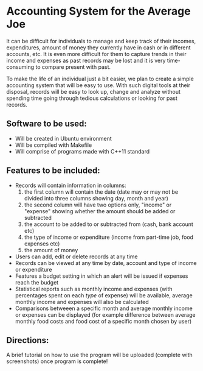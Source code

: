 # Accounting System for the Average Joe

It can be difficult for individuals to manage and keep track of their incomes, expenditures, amount of money they currently have in cash or in different accounts, etc. It is even more difficult for them to capture trends in their income and expenses as past records may be lost and it is very time-consuming to compare present with past.

To make the life of an individual just a bit easier, we plan to create a simple accounting system that will be easy to use. With such digital tools at their disposal, records will be easy to look up, change and analyze without spending time going through tedious calculations or looking for past records.

## Software to be used:
- Will be created in Ubuntu environment
- Will be compiled with Makefile
- Will comprise of programs made with C++11 standard

## Features to be included:
- Records will contain information in columns:
  1. the first column will contain the date (date may or may not be divided into three columns showing day, month and year)
  2. the second column will have two options only, "income" or "expense" showing whether the amount should be added or subtracted
  3. the account to be added to or subtracted from (cash, bank account etc)
  4. the type of income or expenditure (income from part-time job, food expenses etc) 
  5. the amount of money
- Users can add, edit or delete records at any time
- Records can be viewed at any time by date, account and type of income or expenditure
- Features a budget setting in which an alert will be issued if expenses reach the budget
- Statistical reports such as monthly income and expenses (with percentages spent on each *type* of expense) will be available, average monthly income and expenses will also be calculated
- Comparisons betweeen a specific month and average monthly income or expenses can be displayed (for example difference between average monthly food costs and food cost of a specific month chosen by user)

## Directions:
A brief tutorial on how to use the program will be uploaded (complete with screenshots) once program is complete!
